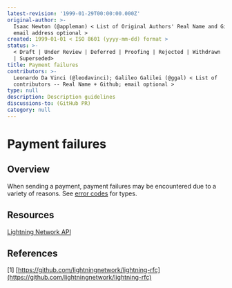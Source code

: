 ```yaml
---
latest-revision: '1999-01-29T00:00:00.000Z'
original-author: >-
  Isaac Newton (@appleman) < List of Original Authors' Real Name and Github;
  email address optional >
created: 1999-01-01 < ISO 8601 (yyyy-mm-dd) format >
status: >-
  < Draft | Under Review | Deferred | Proofing | Rejected | Withdrawn | Accepted
  | Superseded>
title: Payment failures
contributors: >-
  Leonardo Da Vinci (@leodavinci); Galileo Galilei (@ggal) < List of
  contributors -- Real Name + Github; email optional >
type: null
description: Description guidelines
discussions-to: (GitHub PR)
category: null
---
```


# Payment failures

## Overview

When sending a payment, payment failures may be encountered due to a variety of reasons. See [error codes](error-codes.md) for types.

## Resources

[Lightning Network API](https://api.lightning.community/)

## References

\[1\] [https://github.com/lightningnetwork/lightning-rfc](https://github.com/lightningnetwork/lightning-rfc)

